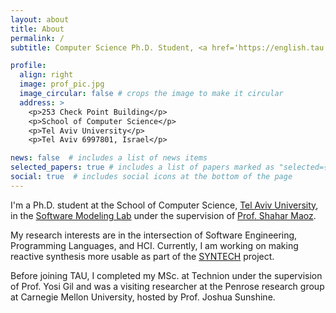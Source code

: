 ```yaml
---
layout: about
title: About
permalink: /
subtitle: Computer Science Ph.D. Student, <a href='https://english.tau.ac.il/'>Tel Aviv University</a>.

profile:
  align: right
  image: prof_pic.jpg
  image_circular: false # crops the image to make it circular
  address: >
    <p>253 Check Point Building</p>
    <p>School of Computer Science</p>
    <p>Tel Aviv University</p>
    <p>Tel Aviv 6997801, Israel</p>

news: false  # includes a list of news items
selected_papers: true # includes a list of papers marked as "selected={true}"
social: true  # includes social icons at the bottom of the page
---
```


I'm a Ph.D. student at the School of Computer Science, <a href='https://english.tau.ac.il/'>Tel Aviv University</a>, in the <a href='https://www.cs.tau.ac.il/~maozs/group.htmlc'>Software Modeling Lab</a> under the supervision of <a href='https://www.cs.tau.ac.il/~maozs/index.html'>Prof. Shahar Maoz</a>. 

My research interests are in the intersection of Software Engineering, Programming Languages, and HCI. Currently, I am working on making reactive synthesis more usable as part of the <a href='https://smlab.cs.tau.ac.il/syntech/'>SYNTECH</a> project.

Before joining TAU, I completed my MSc. at Technion under the supervision of Prof. Yosi Gil and was a visiting researcher at the Penrose research group at Carnegie Mellon University, hosted by Prof. Joshua Sunshine.

<!-- Write your biography here. Tell the world about yourself. Link to your favorite [subreddit](http://reddit.com). You can put a picture in, too. The code is already in, just name your picture `prof_pic.jpg` and put it in the `img/` folder.

Put your address / P.O. box / other info right below your picture. You can also disable any these elements by editing `profile` property of the YAML header of your `_pages/about.md`. Edit `_bibliography/papers.bib` and Jekyll will render your [publications page](/al-folio/publications/) automatically.

Link to your social media connections, too. This theme is set up to use [Font Awesome icons](http://fortawesome.github.io/Font-Awesome/) and [Academicons](https://jpswalsh.github.io/academicons/), like the ones below. Add your Facebook, Twitter, LinkedIn, Google Scholar, or just disable all of them. -->
